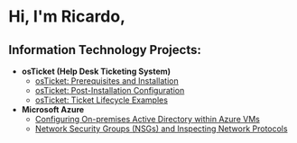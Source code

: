 <h1>Hi, I'm Ricardo, 

<h2> Information Technology Projects:</h2>

- <b>osTicket (Help Desk Ticketing System)</b>
  - [osTicket: Prerequisites and Installation](https://github.com/Rickyguti12/osticket-prereqs)
  - [osTicket: Post-Installation Configuration](https://github.com/Rickyguti1/post-install-config)
  - [osTicket: Ticket Lifecycle Examples](https://github.com/Rickyguti1/ticket-lifecycle)
- <b>Microsoft Azure</b>
  - [Configuring On-premises Active Directory within Azure VMs](https://github.com/Rickyguti1/configure-ad)
  - [Network Security Groups (NSGs) and Inspecting Network Protocols](https://github.com/Rickyguti1azure-network-protocols)
